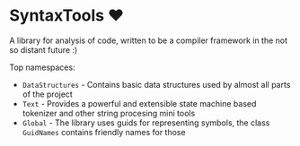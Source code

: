 # SyntaxTools ❤
A library for analysis of code, written to be a compiler framework in the not so distant future :)

Top namespaces:
 - `DataStructures` - Contains basic data structures used by almost all parts of the project
 - `Text` - Provides a powerful and extensible state machine based tokenizer and other string procesing mini tools
 - `Global` - The library uses guids for representing symbols, the class `GuidNames` contains friendly names for those
